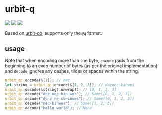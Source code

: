 # urbit-q
[![](https://img.shields.io/crates/v/urbit-q.svg)](https://crates.io/crates/urbit-q)
[![](https://docs.rs/urbit-q/badge.svg)](https://docs.rs/urbit-q)
[![](https://travis-ci.org/k2l8m11n2/urbit-q.svg?branch=master)](https://travis-ci.org/github/k2l8m11n2/urbit-q)


Based on [urbit-ob](https://github.com/urbit/urbit-ob), supports only the `@q`
format.

## usage

Note that when encoding more than one byte, `encode` pads from the beginning to
an even number of bytes (as per the original implementation) and `decode`
ignores any dashes, tildes or spaces within the string.
```rust
urbit_q::encode(&[1]); // nec
let string = urbit_q::encode(&[1, 2, 3]); // doznec-binwes
urbit_q::decode(&string).unwrap(); // [0, 1, 2, 3]
urbit_q::decode("doz nec bin wes"); // Some([0, 1, 2, 3])
urbit_q::decode("do-z ne cb~inwes"); // Some([0, 1, 2, 3])
urbit_q::decode("nec-binwes"); // Some([1, 2, 3])
urbit_q::decode("hello world"); // None
```
